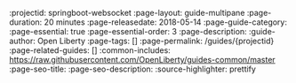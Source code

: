:projectid: springboot-websocket
:page-layout: guide-multipane
:page-duration: 20 minutes
:page-releasedate: 2018-05-14
:page-guide-category: 
:page-essential: true
:page-essential-order: 3
:page-description: 
:guide-author: Open Liberty
:page-tags: []
:page-permalink: /guides/{projectid}
:page-related-guides: []
:common-includes: https://raw.githubusercontent.com/OpenLiberty/guides-common/master
:page-seo-title: 
:page-seo-description: 
:source-highlighter: prettify
